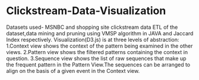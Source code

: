# Clickstream-Data-Visualization
Datasets used- MSNBC and shopping site clickstream data
ETL of the dataset,data mining and pruning using VMSP algorithm in JAVA and Jaccard Index respectively.
Visualization(D3.js) is at three levels of abstraction:
1.Context view shows the context of the pattern being examined in the other views.
2.Pattern view shows the filtered patterns containing the context in question.
3.Sequence view shows the list of raw sequences that make up the frequent pattern in the Pattern View.The sequences can be arranged to align on the basis of a given event in the Context view.
